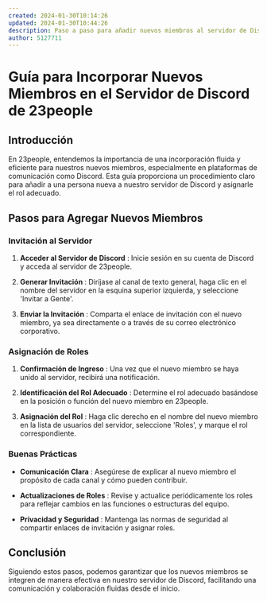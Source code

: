```yaml
---
created: 2024-01-30T10:14:26
updated: 2024-01-30T10:44:26
description: Paso a paso para añadir nuevos miembros al servidor de Discord de 23people y asignarles roles predefinidos.
author: 5127711
---
```


# Guía para Incorporar Nuevos Miembros en el Servidor de Discord de 23people

## Introducción

En 23people, entendemos la importancia de una incorporación fluida y eficiente
para nuestros nuevos miembros, especialmente en plataformas de comunicación
como Discord. Esta guía proporciona un procedimiento claro para añadir a una
persona nueva a nuestro servidor de Discord y asignarle el rol adecuado.

## Pasos para Agregar Nuevos Miembros

### Invitación al Servidor

  1. **Acceder al Servidor de Discord** : Inicie sesión en su cuenta de Discord y acceda al servidor de 23people.

  2. **Generar Invitación** : Diríjase al canal de texto general, haga clic en el nombre del servidor en la esquina superior izquierda, y seleccione 'Invitar a Gente'.

  3. **Enviar la Invitación** : Comparta el enlace de invitación con el nuevo miembro, ya sea directamente o a través de su correo electrónico corporativo.

### Asignación de Roles

  1. **Confirmación de Ingreso** : Una vez que el nuevo miembro se haya unido al servidor, recibirá una notificación.

  2. **Identificación del Rol Adecuado** : Determine el rol adecuado basándose en la posición o función del nuevo miembro en 23people.

  3. **Asignación del Rol** : Haga clic derecho en el nombre del nuevo miembro en la lista de usuarios del servidor, seleccione 'Roles', y marque el rol correspondiente.

### Buenas Prácticas

* **Comunicación Clara** : Asegúrese de explicar al nuevo miembro el propósito de cada canal y cómo pueden contribuir.

* **Actualizaciones de Roles** : Revise y actualice periódicamente los roles para reflejar cambios en las funciones o estructuras del equipo.

* **Privacidad y Seguridad** : Mantenga las normas de seguridad al compartir enlaces de invitación y asignar roles.

## Conclusión

Siguiendo estos pasos, podemos garantizar que los nuevos miembros se integren de manera efectiva en nuestro servidor de Discord, facilitando una comunicación y colaboración fluidas desde el inicio.

​
